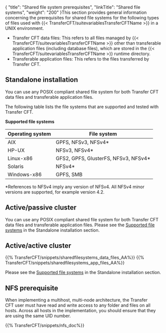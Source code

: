 {
    "title": "Shared file system prerequisites",
    "linkTitle": "Shared file systems",
    "weight": "200"
}This section provides general information concerning the prerequisites for shared file systems for the following types of files used with {{< TransferCFT/suitevariablesTransferCFTName  >}} in a UNIX environment.

- Transfer CFT data files: This refers to all files managed by {{< TransferCFT/suitevariablesTransferCFTName  >}} other than transferable application files (including database files), which are stored in the {{< TransferCFT/suitevariablesTransferCFTName  >}} runtime directory.
- Transferable application files: This refers to the files transferred by Transfer CFT.

<span id="Standalo"></span>

Standalone installation
-----------------------

You can use any POSIX compliant shared file system for both Transfer CFT data files and transferable application files.

The following table lists the file systems that are supported and tested with Transfer CFT.

****<span id="Supported_fs_ux_standalone"></span>Supported file systems****


| Operating system  | File system  |
| --- | --- |
| AIX  | GPFS, NFSv3, NFSv4*  |
| HP-UX  | NFSv3, NFSv4*  |
| Linux-x86  | GFS2, GPFS, GlusterFS, NFSv3, NFSv4*  |
| Solaris  | NFSv4*  |
| Windows-x86  | GPFS, SMB  |


\*References to NFSv4 imply any version of NFSv4. All NFSv4 minor versions are supported, for example version 4.2.

Active/passive cluster
----------------------

You can use any POSIX compliant shared file system for both Transfer CFT data files and transferable application files. Please see the [Supported file systems](#Supported_fs_ux_standalone) in the Standalone installation section.

Active/active cluster
---------------------

{{% TransferCFT/snippets/sharedfilesystems_data_files_AA%}}
{{% TransferCFT/snippets/sharedfilesystems_app_files_AA%}}

Please see the [Supported file systems](#Supported_fs_ux_standalone) in the Standalone installation section.

NFS prerequisite
----------------

When implementing a multihost, multi-node architecture, the Transfer CFT user must have read and write access to any folder and files on all hosts. Across all hosts in the implementation, you should ensure that they are using the same UID number.

{{% TransferCFT/snippets/nfs_doc%}}
